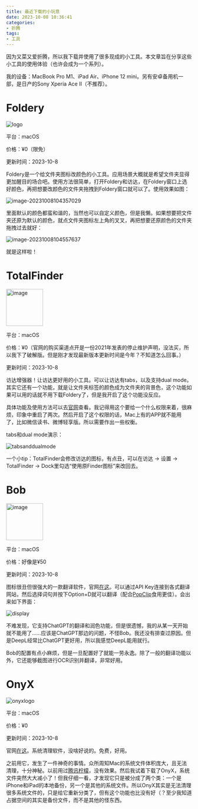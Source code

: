 ```yaml
---
title: 最近下载的小玩意
date: 2023-10-08 10:36:41
categories:
- 折腾
tags:
- 工具
---
```


因为又菜又爱折腾，所以我下载并使用了很多现成的小工具。本文章旨在分享这些小工具的使用体验（也许会成为一个系列）。

我的设备：MacBook Pro M1、iPad Air、iPhone 12 mini。另有安卓备用机一部，是日产的Sony Xperia Ace II（不推荐）。

# Foldery

![logo](https://github.com/greendolphindance/greendolphindance.github.io/assets/87912044/7f9e037e-878e-414a-b46d-09764a5417d8)

平台：macOS

价格：¥0（限免）

更新时间：2023-10-8

Foldery是一个给文件夹图标改颜色的小工具。应用场景大概就是希望文件夹显得更加醒目的场合吧。使用方法很简单，打开Foldery和访达，在Foldery窗口上选好颜色，再把想要改颜色的文件夹拖拽到Foldery窗口就可以了。使用效果如图：

![image-20231008104357029](https://github.com/greendolphindance/greendolphindance.github.io/assets/87912044/4ddae0e1-b8fa-47e9-9965-c81c0f87de38)

里面默认的颜色都蛮和谐的，当然也可以自定义颜色，但是我懒。如果想要把文件夹还原为默认的颜色，就点文件夹图标左上角的叉叉，再把想要还原颜色的文件夹拖拽过去就好：

![image-20231008104557637](https://github.com/greendolphindance/greendolphindance.github.io/assets/87912044/1f2a824c-7f81-4255-9f47-e75e7e53a6ed)

就是这样啦！

# TotalFinder

<img width="100" alt="image" src="https://github.com/greendolphindance/greendolphindance.github.io/assets/87912044/022bc32e-b82c-4d92-84eb-7878319d526e">

平台：macOS

价格：¥0（官网的购买渠道点开是一份2021年发表的停止维护声明，没法买，所以我下了破解版。但是刚才发现最新版本更新时间是今年？不知道怎么回事。）

更新时间：2023-10-8

访达增强器！让访达更好用的小工具。可以让访达有tabs，以及支持dual mode。其实它还有一个功能，就是让文件夹标签的颜色成为文件夹的背景色，这个功能如果可以用的话就不用下载Foldery了，但是我开启了这个功能没反应。

具体功能及使用方法可以去[官网](https://totalfinder.binaryage.com)查看。我记得用这个要给一个什么权限来着，很麻烦，印象中重启了两次。然后开启了这个权限的话，Mac上有的APP就不能用了，比如微信读书、微博轻享版。所以需要作出一些权衡。

tabs和dual mode演示：

![tabsanddualmode](https://github.com/greendolphindance/greendolphindance.github.io/assets/87912044/629adc35-3db8-4eed-8a44-98940bbec656)

一个小tip：TotalFinder会修改访达的图标，有点丑，可以在访达 -> 设置 -> TotalFinder -> Dock里勾选“使用原Finder图标”来改回去。

# Bob
<img width="100" alt="image" src="https://github.com/greendolphindance/greendolphindance.github.io/assets/87912044/4ce5b05a-c5f5-4eb1-90d3-f3ebe40f96f6">

平台：macOS

价格：好像是¥50

更新时间：2023-10-8

图标很丑但很强大的一款翻译软件，官网[在这](https://bobtranslate.com)。可以通过API Key连接到各式翻译网站，然后选择词句并按下Option+D就可以翻译（配合[PopClip](https://www.popclip.app)食用更佳）。会出来如下界面：

![display](https://github.com/greendolphindance/greendolphindance.github.io/assets/87912044/eb502dd2-7a60-4c81-8030-b0b598dd48ce)

不难发现，它支持ChatGPT的翻译和润色功能，但是很遗憾，我的从某一天开始就不能用了……应该是ChatGPT那边的问题，不怪Bob。我还没有排查过原因。但是DeepL经常比ChatGPT更好用，所以我感觉DeepL能用就行。

Bob的配置有点小麻烦，但是一旦配置好了就能一劳永逸。除了一般的翻译功能以外，它还能够截图进行OCR识别并翻译，非常好用。

# OnyX

![onyxlogo](https://github.com/greendolphindance/greendolphindance.github.io/assets/87912044/bc42635d-c27d-4ec2-8781-21cfcbc14946)

平台：macOS

价格：¥0

更新时间：2023-10-8

官网[在这](https://www.titanium-software.fr/en/onyx.html)。系统清理软件，没啥好说的。免费，好用。

之前用它，发生了一件神奇的事情。众所周知Mac的系统文件体积庞大，且无法清理，十分神秘。以前用过[腾讯柠檬](https://lemon.qq.com)，没有效果。然后我试着下载了OnyX，系统文件突然大大减小了！但我仔细一看，才发现它只是被分成了两个类：一个是iPhone和iPad的本地备份，另一个是其他的系统文件。所以OnyX其实是无法清理很多系统文件的，只是给它重新分类了，但有这个功能也比没有好（？至少我知道占据空间的其实是备份文件，而不是其他的怪东西。
